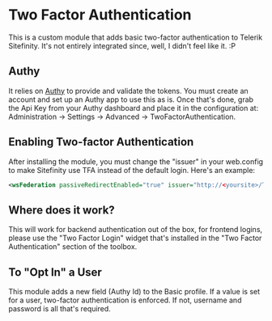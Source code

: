 # Two Factor Authentication

This is a custom module that adds basic two-factor authentication to Telerik Sitefinity. It's not entirely integrated since, well, I didn't feel like it. :P

## Authy

It relies on [Authy](https://www.authy.com/) to provide and validate the tokens. You must create an account and set up an Authy app to use this as is.
Once that's done, grab the Api Key from your Authy dashboard and place it in the configuration at: Administration -> Settings -> Advanced -> TwoFactorAuthentication.

## Enabling Two-factor Authentication

After installing the module, you must change the "issuer" in your web.config to make Sitefinity use TFA instead of the default login. Here's an example:

```xml
<wsFederation passiveRedirectEnabled="true" issuer="http://<yoursite>/TFA/Authenticate/SWT" realm="http://localhost" requireHttps="false" />
```

## Where does it work?

This will work for backend authentication out of the box, for frontend logins, please use the "Two Factor Login" widget that's installed in the "Two Factor Authentication" section of the toolbox.

## To "Opt In" a User

This module adds a new field (Authy Id) to the Basic profile. If a value is set for a user, two-factor authentication is enforced. If not, username and password is all that's required.